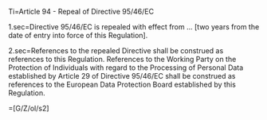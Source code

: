 Ti=Article 94 - Repeal of Directive 95/46/EC

1.sec=Directive 95/46/EC is repealed with effect from … [two years from the date of entry into force of this Regulation].

2.sec=References to the repealed Directive shall be construed as references to this Regulation. References to the Working Party on the Protection of Individuals with regard to the Processing of Personal Data established by Article 29 of Directive 95/46/EC shall be construed as references to the European Data Protection Board established by this Regulation.

=[G/Z/ol/s2]
